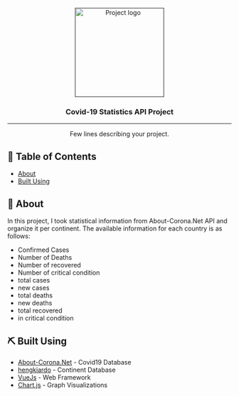 <p align="center">
  <a href="" rel="noopener">
 <img width=200px height=200px src="https://www.progenie-molecular.com/en/assets/images/antgenos-304x296.png" alt="Project logo"></a>
</p>

<h3 align="center">Covid-19 Statistics API Project</h3>

<div align="center">

</div>

---

<p align="center"> Few lines describing your project.
    <br> 
</p>

## 📝 Table of Contents

- [About](#about)
- [Built Using](#built_using)

## 🧐 About <a name = "about"></a>

In this project, I took statistical information from About-Corona.Net API and organize it per continent. The available information for each country is as follows:
- Confirmed Cases
- Number of Deaths
- Number of recovered
- Number of critical condition
- total cases
- new cases
- total deaths
- new deaths
- total recovered
- in critical condition

## ⛏️ Built Using <a name = "built_using"></a>

- [About-Corona.Net](https://about-corona.net/) - Covid19 Database
- [hengkiardo](https://github.com/hengkiardo/restcountries) - Continent Database
- [VueJs](https://vuejs.org/) - Web Framework
- [Chart.js](https://www.chartjs.org/) - Graph Visualizations
